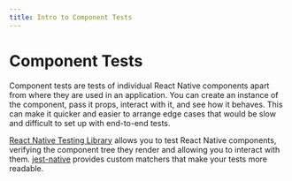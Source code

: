 ```yaml
---
title: Intro to Component Tests
---
```


# Component Tests

Component tests are tests of individual React Native components apart from where they are used in an application. You can create an instance of the component, pass it props, interact with it, and see how it behaves. This can make it quicker and easier to arrange edge cases that would be slow and difficult to set up with end-to-end tests.

[React Native Testing Library][react-native-testing-library] allows you to test React Native components, verifying the component tree they render and allowing you to interact with them. [jest-native][jest-native] provides custom matchers that make your tests more readable.

[react-native-testing-library]: https://callstack.github.io/react-native-testing-library/
[jest-native]: https://github.com/testing-library/jest-native#readme
